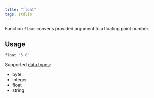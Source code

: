 ```yaml
---
title: "float"
tags: stdlib
---
```


Function `float` converts provided argument to a floating point number.

## Usage

```haskell
float "5.0"
```

Supported [data types](/features/data-types.md):
* byte
* integer
* float
* string
